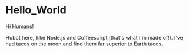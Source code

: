 # Hello_World

Hi Humans!

Hubot here, Ilike Node.js and Coffeescript (that's what I'm made of!).
I've had tacos on the moon and find them far superior to Earth tacos.
